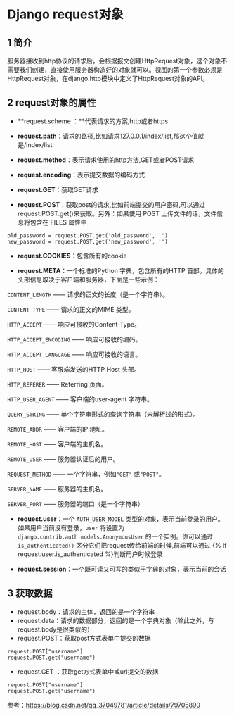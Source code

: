# Django request对象

## 1 简介

服务器接收到http协议的请求后，会根据报文创建HttpRequest对象，这个对象不需要我们创建，直接使用服务器构造好的对象就可以。视图的第一个参数必须是HttpRequest对象，在django.http模块中定义了HttpRequest对象的API。 

## 2 request对象的属性

- **request.scheme ：**代表请求的方案,http或者https

- **request.path**：请求的路径,比如请求127.0.0.1/index/list,那这个值就是/index/list

- **request.method**：表示请求使用的http方法,GET或者POST请求

- **request.encoding**：表示提交数据的编码方式

- **request.GET**：获取GET请求

- **request.POST**：获取post的请求,比如前端提交的用户密码,可以通过request.POST.get()来获取。另外：如果使用 POST 上传文件的话，文件信息将包含在 FILES 属性中

```
old_password = request.POST.get('old_password', '')
new_password = request.POST.get('new_password', '')
```

- **request.COOKIES**：包含所有的cookie

- **request.META**：一个标准的Python 字典，包含所有的HTTP 首部。具体的头部信息取决于客户端和服务器，下面是一些示例：

`CONTENT_LENGTH` —— 请求的正文的长度（是一个字符串）。

`CONTENT_TYPE` —— 请求的正文的MIME 类型。

`HTTP_ACCEPT` —— 响应可接收的Content-Type。

`HTTP_ACCEPT_ENCODING` —— 响应可接收的编码。

`HTTP_ACCEPT_LANGUAGE` —— 响应可接收的语言。

`HTTP_HOST` —— 客服端发送的HTTP Host 头部。

`HTTP_REFERER` —— Referring 页面。

`HTTP_USER_AGENT` —— 客户端的user-agent 字符串。

`QUERY_STRING` —— 单个字符串形式的查询字符串（未解析过的形式）。

`REMOTE_ADDR` —— 客户端的IP 地址。

`REMOTE_HOST` —— 客户端的主机名。

`REMOTE_USER` —— 服务器认证后的用户。

`REQUEST_METHOD` —— 一个字符串，例如`"GET"` 或`"POST"`。

`SERVER_NAME` —— 服务器的主机名。

`SERVER_PORT` —— 服务器的端口（是一个字符串）

- **request.user**：一个 `AUTH_USER_MODEL` 类型的对象，表示当前登录的用户。如果用户当前没有登录，`user` 将设置为 `django.contrib.auth.models.AnonymousUser` 的一个实例。你可以通过 `is_authenticated()` 区分它们把request传给前端的时候,前端可以通过 {%  if request.user.is_authenticated  %}判断用户时候登录

- **request.session**：一个既可读又可写的类似于字典的对象，表示当前的会话

## 3 获取数据

- request.body：请求的主体，返回的是一个字符串
- request.data：请求的数据部分，返回的是一个字典对象（除此之外，与request.body是很类似的）
- request.POST：获取post方式表单中提交的数据

```
request.POST["username"]
request.POST.get("username")
```

- request.GET ：获取get方式表单中或url提交的数据

```
request.POST["username"]
request.POST.get("username")
```


参考：https://blog.csdn.net/qq_37049781/article/details/79705890 
